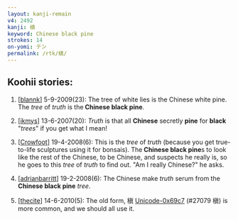 ```yaml
---
layout: kanji-remain
v4: 2492
kanji: 槙
keyword: Chinese black pine
strokes: 14
on-yomi: テン
permalink: /rtk/槙/
---
```


## Koohii stories: 

1) [<a href="http://kanji.koohii.com/profile/blannk">blannk</a>] 5-9-2009(23): The tree of white lies is the Chinese white pine. The <em>tree</em> of <em>truth</em> is the<strong> Chinese black pine</strong>.

2) [<a href="http://kanji.koohii.com/profile/ikmys">ikmys</a>] 13-6-2007(20): <em>Truth</em> is that all <strong>Chinese</strong> secretly <strong>pine</strong> for <strong>black</strong> &quot;<em>trees</em>&quot; if you get what I mean!

3) [<a href="http://kanji.koohii.com/profile/Crowfoot">Crowfoot</a>] 19-4-2008(6): This is the <em>tree</em> of <em>truth</em> (because you get true-to-life sculptures using it for bonsais). The<strong> Chinese black pine</strong>s to look like the rest of the Chinese, to be Chinese, and suspects he really is, so he goes to this <em>tree</em> of <em>truth</em> to find out. &quot;Am I really Chinese?&quot; he asks.

4) [<a href="http://kanji.koohii.com/profile/adrianbarritt">adrianbarritt</a>] 19-2-2008(6): The Chinese make <em>truth</em> serum from the<strong> Chinese black pine</strong> <em>tree</em>.

5) [<a href="http://kanji.koohii.com/profile/thecite">thecite</a>] 14-6-2010(5): The old form, 槇 <a href="http://kanji.koohii.com/study/kanji/27079">Unicode-0x69c7</a> (#27079 槇) is more common, and we should all use it.

